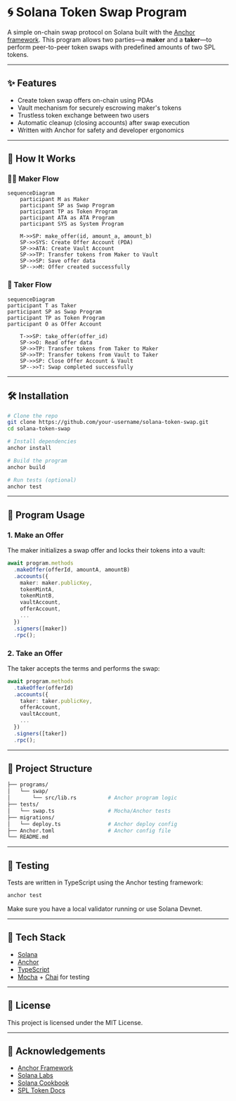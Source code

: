 # 🌀 Solana Token Swap Program

A simple on-chain swap protocol on Solana built with the [Anchor framework](https://github.com/coral-xyz/anchor). This program allows two parties—a **maker** and a **taker**—to perform peer-to-peer token swaps with predefined amounts of two SPL tokens.

---

## ✨ Features

- Create token swap offers on-chain using PDAs
- Vault mechanism for securely escrowing maker's tokens
- Trustless token exchange between two users
- Automatic cleanup (closing accounts) after swap execution
- Written with Anchor for safety and developer ergonomics

---

## 📖 How It Works

### 🧑‍🎤 Maker Flow

```mermaid
sequenceDiagram
    participant M as Maker
    participant SP as Swap Program
    participant TP as Token Program
    participant ATA as ATA Program
    participant SYS as System Program

    M->>SP: make_offer(id, amount_a, amount_b)
    SP->>SYS: Create Offer Account (PDA)
    SP->>ATA: Create Vault Account
    SP->>TP: Transfer tokens from Maker to Vault
    SP->>SP: Save offer data
    SP-->>M: Offer created successfully
```

### 🤝 Taker Flow

```mermaid
sequenceDiagram
participant T as Taker
participant SP as Swap Program
participant TP as Token Program
participant O as Offer Account

    T->>SP: take_offer(offer_id)
    SP->>O: Read offer data
    SP->>TP: Transfer tokens from Taker to Maker
    SP->>TP: Transfer tokens from Vault to Taker
    SP->>SP: Close Offer Account & Vault
    SP-->>T: Swap completed successfully
```

---

## 🛠️ Installation

```bash
# Clone the repo
git clone https://github.com/your-username/solana-token-swap.git
cd solana-token-swap

# Install dependencies
anchor install

# Build the program
anchor build

# Run tests (optional)
anchor test
```

---

## 🔧 Program Usage

### 1. **Make an Offer**

The maker initializes a swap offer and locks their tokens into a vault:

```ts
await program.methods
  .makeOffer(offerId, amountA, amountB)
  .accounts({
    maker: maker.publicKey,
    tokenMintA,
    tokenMintB,
    vaultAccount,
    offerAccount,
    ...
  })
  .signers([maker])
  .rpc();
```

### 2. **Take an Offer**

The taker accepts the terms and performs the swap:

```ts
await program.methods
  .takeOffer(offerId)
  .accounts({
    taker: taker.publicKey,
    offerAccount,
    vaultAccount,
    ...
  })
  .signers([taker])
  .rpc();
```

---

## 📂 Project Structure

```bash
├── programs/
│   └── swap/
│       └── src/lib.rs          # Anchor program logic
├── tests/
│   └── swap.ts                 # Mocha/Anchor tests
├── migrations/
│   └── deploy.ts               # Anchor deploy config
├── Anchor.toml                 # Anchor config file
└── README.md
```

---

## 🧪 Testing

Tests are written in TypeScript using the Anchor testing framework:

```bash
anchor test
```

Make sure you have a local validator running or use Solana Devnet.

---

## 🧱 Tech Stack

- [Solana](https://solana.com/)
- [Anchor](https://github.com/coral-xyz/anchor)
- [TypeScript](https://www.typescriptlang.org/)
- [Mocha](https://mochajs.org/) + [Chai](https://www.chaijs.com/) for testing

---

## 📄 License

This project is licensed under the MIT License.

---

## 🙌 Acknowledgements

- [Anchor Framework](https://github.com/coral-xyz/anchor)
- [Solana Labs](https://solana.com/)
- [Solana Cookbook](https://solanacookbook.com/)
- [SPL Token Docs](https://spl.solana.com/token)
